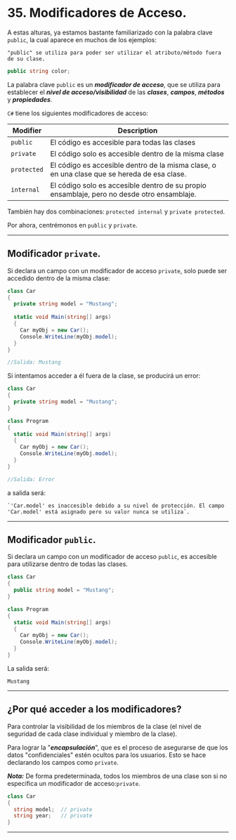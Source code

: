 # 35. Modificadores de Acceso.

A estas alturas, ya estamos bastante familiarizado con la palabra clave `public`, la cual aparece en muchos de los ejemplos:

	"public" se utiliza para poder ser utilizar el atributo/método fuera de su clase.

```csharp
public string color;
```

La palabra clave `public` es un ***modificador de acceso***, que se utiliza para establecer el ***nivel de acceso/visibilidad*** de las ***clases***, ***campos***, ***métodos*** y ***propiedades***.

``C#`` tiene los siguientes modificadores de acceso:

| Modifier    | Description                                                                                 |
| ----------- | ------------------------------------------------------------------------------------------- |
| `public`    | El código es accesible para todas las clases                                                |
| `private`   | El código solo es accesible dentro de la misma clase                                        |
| `protected` | El código es accesible dentro de la misma clase, o en una clase que se hereda de esa clase. |
| `internal`  | El código solo es accesible dentro de su propio ensamblaje, pero no desde otro ensamblaje.  |
También hay dos combinaciones: `protected internal` y `private protected`.

Por ahora, centrémonos en `public` y `private`.

---
## Modificador `private`.

Si declara un campo con un modificador de acceso `private`, solo puede ser accedido dentro de la misma clase:

```csharp
class Car
{
  private string model = "Mustang";
  
  static void Main(string[] args)
  {
    Car myObj = new Car();
    Console.WriteLine(myObj.model);
  }
}

//Salida: Mustang
```

Si intentamos acceder a él fuera de la clase, se producirá un error:

```csharp
class Car
{
  private string model = "Mustang";
}

class Program
{
  static void Main(string[] args)
  {
    Car myObj = new Car();
    Console.WriteLine(myObj.model);
  }
}

//Salida: Error
```

a salida será:

	`'Car.model' es inaccesible debido a su nivel de protección. El campo 'Car.model' está asignado pero su valor nunca se utiliza`.

---
## Modificador `public`.

Si declara un campo con un modificador de acceso `public`, es accesible para utilizarse dentro de todas las clases.

```csharp
class Car
{
  public string model = "Mustang";
}

class Program
{
  static void Main(string[] args)
  {
    Car myObj = new Car();
    Console.WriteLine(myObj.model);
  }
}
```

La salida será:

	Mustang

---
## ¿Por qué acceder a los modificadores?

Para controlar la visibilidad de los miembros de la clase (el nivel de seguridad de cada clase individual y miembro de la clase).

Para lograr la "***encapsulación***", que es el proceso de asegurarse de que los datos "confidenciales" estén ocultos para los usuarios. Esto se hace declarando los campos como `private`.

***Nota:*** De forma predeterminada, todos los miembros de una clase son si no especifica un modificador de acceso:`private`.

```csharp
class Car
{
  string model;  // private
  string year;   // private
}
```

---
